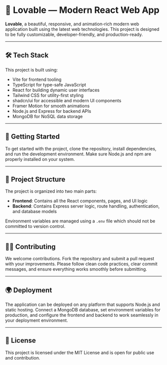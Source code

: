 # 💖 Lovable — Modern React Web App

 **Lovable**, a beautiful, responsive, and animation-rich modern web application built using the latest web technologies. This project is designed to be fully customizable, developer-friendly, and production-ready.

---

## 🛠️ Tech Stack

This project is built using:

- Vite for frontend tooling  
- TypeScript for type-safe JavaScript  
- React for building dynamic user interfaces  
- Tailwind CSS for utility-first styling  
- shadcn/ui for accessible and modern UI components  
- Framer Motion for smooth animations  
- Node.js and Express for backend APIs  
- MongoDB for NoSQL data storage  

---

## 🚀 Getting Started

To get started with the project, clone the repository, install dependencies, and run the development environment. Make sure Node.js and npm are properly installed on your system.

---

## 📁 Project Structure

The project is organized into two main parts:

- **Frontend**: Contains all the React components, pages, and UI logic  
- **Backend**: Contains Express server logic, route handling, authentication, and database models

Environment variables are managed using a `.env` file which should not be committed to version control.

---

## 🧑‍💻 Contributing

We welcome contributions. Fork the repository and submit a pull request with your improvements. Please follow clean code practices, clear commit messages, and ensure everything works smoothly before submitting.

---

## 🌍 Deployment

The application can be deployed on any platform that supports Node.js and static hosting. Connect a MongoDB database, set environment variables for production, and configure the frontend and backend to work seamlessly in your deployment environment.

---

## 📃 License

This project is licensed under the MIT License and is open for public use and contribution.
